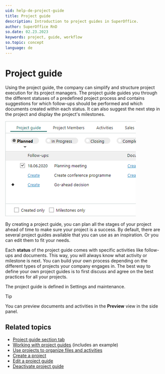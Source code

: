 ```yaml
---
uid: help-de-project-guide
title: Project guide
description: Introduction to project guides in SuperOffice.
author: SuperOffice RnD
so.date: 02.23.2023
keywords: project, guide, workflow
so.topic: concept
language: de
---
```


# Project guide

Using the project guide, the company can simplify and structure project execution for its project managers. The project guide guides you through the different statuses of a predefined project process and contains suggestions for which follow-ups should be performed and which documents created within each status. It can also suggest the next step in the project and display the project's milestones.

![Project guide section tab with overview of Planned status -screenshot][img1]

By creating a project guide, you can plan all the stages of your project ahead of time to make sure your project is a success. By default, there are several project guides available that you can use as an inspiration. Or you can edit them to fit your needs.

Each **status** of the project guide comes with specific activities like follow-ups and documents. This way, you will always know what activity or milestone is next. You can build your own process depending on the different types of projects your company engages in. The best way to define your own project guides is to first discuss and agree on the best practices for all your projects.

The project guide is defined in Settings and maintenance.

> [!TIP]
> You can preview documents and activities in the **Preview** view in the side panel.

## Related topics

* [Project guide section tab][1]
* [Working with project guides][3] (includes an example)
* [Use projects to organize files and activities][2]
* [Create a project][4]
* [Edit a project guide][5]
* [Deactivate project guide][6]

<!-- Referenced links -->
[1]: ../screen/project-guide-tab.md
[2]: ../index.md
[3]: working-with.md
[4]: ../create.md
[5]: edit.md
[6]: deactivate.md

<!-- Referenced images -->
[img1]: ../screen/media/project-guide-create.bmp


